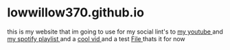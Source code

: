 # lowwillow370.github.io
this is my website that im going to use for my social
lint's to
<a href="https://www.youtube.com/@low_willow"> my youtube </a>
and
<a href="https://open.spotify.com/playlist/5PmaJ9bVLkZrhEamwFR80k?si=a07f87529a7e4c1b"> my spotify playlist </a>
and a
<a href="https://www.youtube.com/watch?v=dQw4w9WgXcQ&ab_channel=RickAstley"> cool vid </a>
and a test 
<a href="test.txt"> File </a>
thats it for now
